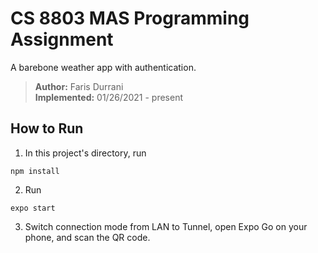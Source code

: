 # CS 8803 MAS Programming Assignment

A barebone weather app with authentication.

> **Author:** Faris Durrani <br/>
> **Implemented:** 01/26/2021 - present

## How to Run
1. In this project's directory, run
```
npm install
```
2. Run 
```
expo start
```
3. Switch connection mode from LAN to Tunnel, open Expo Go on your phone, and scan the QR code.